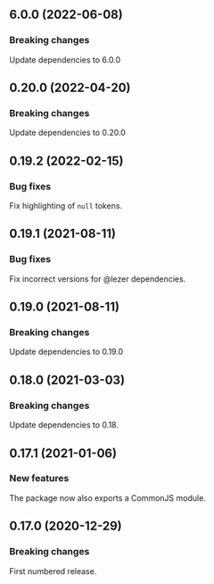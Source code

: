 ## 6.0.0 (2022-06-08)

### Breaking changes

Update dependencies to 6.0.0

## 0.20.0 (2022-04-20)

### Breaking changes

Update dependencies to 0.20.0

## 0.19.2 (2022-02-15)

### Bug fixes

Fix highlighting of `null` tokens.

## 0.19.1 (2021-08-11)

### Bug fixes

Fix incorrect versions for @lezer dependencies.

## 0.19.0 (2021-08-11)

### Breaking changes

Update dependencies to 0.19.0

## 0.18.0 (2021-03-03)

### Breaking changes

Update dependencies to 0.18.

## 0.17.1 (2021-01-06)

### New features

The package now also exports a CommonJS module.

## 0.17.0 (2020-12-29)

### Breaking changes

First numbered release.

